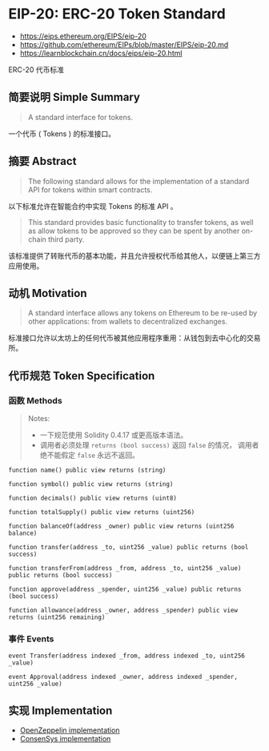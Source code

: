 # EIP-20: ERC-20 Token Standard

- <https://eips.ethereum.org/EIPS/eip-20>
- <https://github.com/ethereum/EIPs/blob/master/EIPS/eip-20.md>
- <https://learnblockchain.cn/docs/eips/eip-20.html>

ERC-20 代币标准

## 简要说明 Simple Summary

> A standard interface for tokens.

一个代币 ( Tokens ) 的标准接口。


## 摘要 Abstract

> The following standard allows for the implementation of a standard API for tokens within smart contracts.

以下标准允许在智能合约中实现 Tokens 的标准 API 。

> This standard provides basic functionality to transfer tokens,
> as well as allow tokens to be approved so they can be spent by another on-chain third party.

该标准提供了转账代币的基本功能，并且允许授权代币给其他人，以便链上第三方应用使用。

## 动机 Motivation

> A standard interface allows any tokens on Ethereum to be re-used by other applications:
> from wallets to decentralized exchanges.

标准接口允许以太坊上的任何代币被其他应用程序重用：从钱包到去中心化的交易所。

## 代币规范 Token Specification

### 函数 Methods

> Notes:
> - 一下规范使用 Solidity 0.4.17 或更高版本语法。
> - 调用者必须处理 `returns (bool success)` 返回  `false` 的情况，
>   调用者绝不能假定 `false` 永远不返回。

```solidity
function name() public view returns (string)

function symbol() public view returns (string)

function decimals() public view returns (uint8)

function totalSupply() public view returns (uint256)

function balanceOf(address _owner) public view returns (uint256 balance)

function transfer(address _to, uint256 _value) public returns (bool success)

function transferFrom(address _from, address _to, uint256 _value) public returns (bool success)

function approve(address _spender, uint256 _value) public returns (bool success)

function allowance(address _owner, address _spender) public view returns (uint256 remaining)
```

### 事件 Events

```solidity
event Transfer(address indexed _from, address indexed _to, uint256 _value)

event Approval(address indexed _owner, address indexed _spender, uint256 _value)
```

## 实现 Implementation

- [OpenZeppelin implementation](https://github.com/OpenZeppelin/openzeppelin-contracts/blob/master/contracts/token/ERC20/ERC20.sol)
- [ConsenSys implementation](https://github.com/ConsenSys/Tokens/blob/master/contracts/eip20/EIP20.sol)

